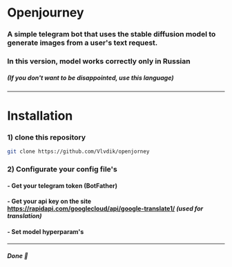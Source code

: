 # Оpenjourney
### A simple telegram bot that uses the stable diffusion model to generate images from a user's text request. 
### In this version, model works correctly only in **Russian**
##### ***(If you don't want to be disappointed, use this language)***
---
# Installation
### 1) clone this repository
```bash
git clone https://github.com/Vlvdik/openjorney
```
### 2) Configurate your config file's

#### - Get your telegram token (BotFather)
#### - Get your api key on the site https://rapidapi.com/googlecloud/api/google-translate1/ *(used for translation)*
#### - Set model hyperparam's
---
##### **Done** 🎉
